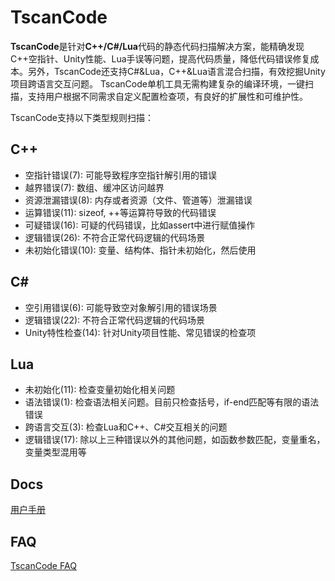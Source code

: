 # TscanCode
**TscanCode**是针对**C++/C#/Lua**代码的静态代码扫描解决方案，能精确发现C++空指针、Unity性能、Lua手误等问题，提高代码质量，降低代码错误修复成本。另外，TscanCode还支持C#&Lua，C++&Lua语言混合扫描，有效挖掘Unity项目跨语言交互问题。
TscanCode单机工具无需构建复杂的编译环境，一键扫描，支持用户根据不同需求自定义配置检查项，有良好的扩展性和可维护性。

TscanCode支持以下类型规则扫描：

## C++
* 空指针错误(7): 可能导致程序空指针解引用的错误
* 越界错误(7): 数组、缓冲区访问越界
* 资源泄漏错误(8): 内存或者资源（文件、管道等）泄漏错误
* 运算错误(11): sizeof, ++等运算符导致的代码错误
* 可疑错误(16): 可疑的代码错误，比如assert中进行赋值操作
* 逻辑错误(26): 不符合正常代码逻辑的代码场景
* 未初始化错误(10): 变量、结构体、指针未初始化，然后使用

## C#
* 空引用错误(6): 可能导致空对象解引用的错误场景
* 逻辑错误(22): 不符合正常代码逻辑的代码场景
* Unity特性检查(14): 针对Unity项目性能、常见错误的检查项

## Lua					 
* 未初始化(11): 检查变量初始化相关问题
* 语法错误(1): 检查语法相关问题。目前只检查括号，if-end匹配等有限的语法错误
* 跨语言交互(3): 检查Lua和C++、C#交互相关的问题
* 逻辑错误(17): 除以上三种错误以外的其他问题，如函数参数匹配，变量重名，变量类型混用等

## Docs
[用户手册](./document/TscanCode_Manual.pdf)

## FAQ
[TscanCode FAQ](./wiki/TscanCode-FAQ)

